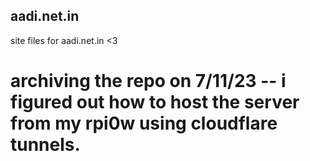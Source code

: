 ## aadi.net.in

site files for aadi.net.in <3



# archiving the repo on 7/11/23 -- i figured out how to host the server from my rpi0w using cloudflare tunnels. 
